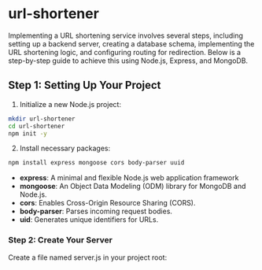 # url-shortener

Implementing a URL shortening service involves several steps, including setting up a backend server, creating a database schema, implementing the URL shortening logic, and configuring routing for redirection. Below is a step-by-step guide to achieve this using Node.js, Express, and MongoDB.

## Step 1: Setting Up Your Project

 1. Initialize a new Node.js project:

```bash
mkdir url-shortener
cd url-shortener
npm init -y
```
 2. Install necessary packages:
```bash
npm install express mongoose cors body-parser uuid
```
- **express**: A minimal and flexible Node.js web application framework
- **mongoose**: An Object Data Modeling (ODM) library for MongoDB and Node.js.
- **cors**: Enables Cross-Origin Resource Sharing (CORS).
- **body-parser**: Parses incoming request bodies.
- **uid**: Generates unique identifiers for URLs.

### Step 2: Create Your Server

Create a file named server.js in your project root:



```bash
```
```bash
```